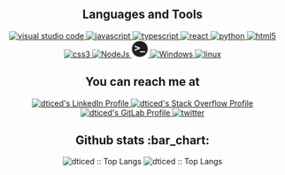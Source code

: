 <h2 align="center">Languages and Tools</h2>

<p align="center">

  <a href="https://code.visualstudio.com/">
    <img src="https://img.icons8.com/fluent/240/000000/visual-studio-code-2019.png" alt="visual studio code" width="30px">
  </a>
  
  <a href="https://developer.mozilla.org/en-US/docs/Web/JavaScript">
    <img src="https://cdn.iconscout.com/icon/free/png-256/javascript-2752148-2284965.png" alt="javascript" width="30px">
  </a>
  
  <a href="https://www.typescriptlang.org/">
    <img src="https://upload.wikimedia.org/wikipedia/commons/thumb/4/4c/Typescript_logo_2020.svg/1200px-Typescript_logo_2020.svg.png" alt="typescript" width="30px">
  </a>
  
  <a href="https://reactjs.org/">
    <img src="https://img.icons8.com/color/240/000000/react-native.png" alt="react" width="30px">
  </a>
  
  <a href="https://www.python.org/">
    <img src="https://img.icons8.com/color/240/000000/python.png" alt="python" width="30px">
  </a>
  
  <a href="https://developer.mozilla.org/en-US/docs/Web/HTML">
    <img src="https://img.icons8.com/color/240/000000/html-5.png" alt="html5" width="30px">
  </a>
  
  <a href="https://developer.mozilla.org/en-US/docs/Web/CSS">
    <img src="https://img.icons8.com/color/240/000000/css3.png" alt="css3" width="30px">
  </a>
  
  <a href="https://nodejs.org/en/">
    <img src="https://img.icons8.com/color/240/000000/nodejs.png" alt="NodeJs" width="30px">
  </a>
  
  <a href="https://docs.microsoft.com/en-us/windows/terminal/">
    <img src="https://raw.githubusercontent.com/github/explore/80688e429a7d4ef2fca1e82350fe8e3517d3494d/topics/terminal/terminal.png" alt="Terminal" width="30px">
  </a>
  
  <a href="https://www.microsoft.com/en-us/windows">
    <img src="https://img.icons8.com/color/240/000000/windows-10.png" alt="Windows" width="30px">
  </a>
  
  <a href="https://www.linux.org/">
    <img src="https://img.icons8.com/color/96/000000/linux.png" alt="linux" width="30px">
  </a>
  
</p>

<h2 align="center">You can reach me at</h2>

<p align="center">

  <a href="https://www.linkedin.com/in/lucas-pierre-de-alencar-0a458b150/">
    <img src="https://www.vectorlogo.zone/logos/linkedin/linkedin-icon.svg" alt="dticed's LinkedIn Profile" height="30" width="30">
  </a>

  <a href="https://stackoverflow.com/users/9370002/dticed">
    <img src="https://www.vectorlogo.zone/logos/stackoverflow/stackoverflow-icon.svg" alt="dticed's Stack Overflow Profile" height="30" width="30">
  </a>
  
  <a href="https://gitlab.com/dticed">
    <img src="https://www.vectorlogo.zone/logos/gitlab/gitlab-icon.svg" alt="dticed's GitLab Profile" height="30" width="30">
  </a>
  
  <a href="https://twitter.com/dticed">
    <img src="https://external-content.duckduckgo.com/iu/?u=https%3A%2F%2Fclipground.com%2Fimages%2Flogo-de-twitter-png-1.png&f=1&nofb=1" alt="twitter" height="30" width="34">
  </a>
  
</p>

<h2 align="center">Github stats :bar_chart:</h2>

<p align="center">
  <img src="https://github-readme-stats.vercel.app/api/top-langs/?username=dticed&langs_count=10&theme=tokyonight&layout=compact" alt="dticed :: Top Langs" />
  <img src="https://github-readme-stats-sabesansathananthan.vercel.app/api?username=dticed&show_icons=true&hide_border=true&count_private=true&include_all_commits=true&theme=radical" alt="dticed :: Top Langs" />
</p>


